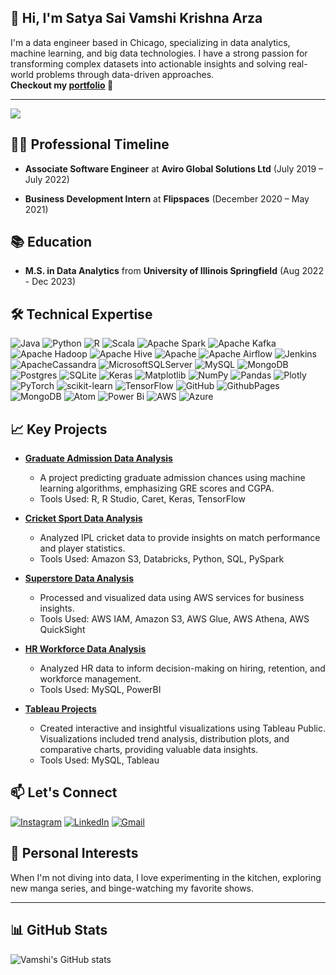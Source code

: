 ## 👋 Hi, I'm Satya Sai Vamshi Krishna Arza

I'm a data engineer based in Chicago, specializing in data analytics, machine learning, and big data technologies. I have a strong passion for transforming complex datasets into actionable insights and solving real-world problems through data-driven approaches.<br/>
 **Checkout my [portfolio](https://vamshi-arza.github.io/) 💼**

---
[![](https://visitcount.itsvg.in/api?id=vamshi-arza&icon=5&color=6)](https://visitcount.itsvg.in)

<!-- Proudly created with GPRM ( https://gprm.itsvg.in ) -->

## 🧑‍💼 Professional Timeline
- **Associate Software Engineer** at **Aviro Global Solutions Ltd** (July 2019 – July 2022)

- **Business Development Intern** at **Flipspaces** (December 2020 – May 2021)

## 📚 Education
- **M.S. in Data Analytics** from **University of Illinois Springfield** (Aug 2022 - Dec 2023)

## 🛠️ Technical Expertise
![Java](https://img.shields.io/badge/java-%23ED8B00.svg?style=for-the-badge&logo=openjdk&logoColor=white) 
![Python](https://img.shields.io/badge/python-3670A0?style=for-the-badge&logo=python&logoColor=ffdd54) 
![R](https://img.shields.io/badge/r-%23276DC3.svg?style=for-the-badge&logo=r&logoColor=white) ![Scala](https://img.shields.io/badge/scala-%23DC322F.svg?style=for-the-badge&logo=scala&logoColor=white) ![Apache Spark](https://img.shields.io/badge/Apache%20Spark-FDEE21?style=for-the-badge&logo=apachespark&logoColor=black) ![Apache Kafka](https://img.shields.io/badge/Apache%20Kafka-000?style=for-the-badge&logo=apachekafka) ![Apache Hadoop](https://img.shields.io/badge/Apache%20Hadoop-66CCFF?style=for-the-badge&logo=apachehadoop&logoColor=black) ![Apache Hive](https://img.shields.io/badge/Apache%20Hive-FDEE21?style=for-the-badge&logo=apachehive&logoColor=black) ![Apache](https://img.shields.io/badge/apache-%23D42029.svg?style=for-the-badge&logo=apache&logoColor=white) ![Apache Airflow](https://img.shields.io/badge/Apache%20Airflow-017CEE?style=for-the-badge&logo=Apache%20Airflow&logoColor=white) ![Jenkins](https://img.shields.io/badge/jenkins-%232C5263.svg?style=for-the-badge&logo=jenkins&logoColor=white) ![ApacheCassandra](https://img.shields.io/badge/cassandra-%231287B1.svg?style=for-the-badge&logo=apache-cassandra&logoColor=white) ![MicrosoftSQLServer](https://img.shields.io/badge/Microsoft%20SQL%20Server-CC2927?style=for-the-badge&logo=microsoft%20sql%20server&logoColor=white) ![MySQL](https://img.shields.io/badge/mysql-4479A1.svg?style=for-the-badge&logo=mysql&logoColor=white) ![MongoDB](https://img.shields.io/badge/MongoDB-%234ea94b.svg?style=for-the-badge&logo=mongodb&logoColor=white) ![Postgres](https://img.shields.io/badge/postgres-%23316192.svg?style=for-the-badge&logo=postgresql&logoColor=white) ![SQLite](https://img.shields.io/badge/sqlite-%2307405e.svg?style=for-the-badge&logo=sqlite&logoColor=white) ![Keras](https://img.shields.io/badge/Keras-%23D00000.svg?style=for-the-badge&logo=Keras&logoColor=white) ![Matplotlib](https://img.shields.io/badge/Matplotlib-%23ffffff.svg?style=for-the-badge&logo=Matplotlib&logoColor=black) ![NumPy](https://img.shields.io/badge/numpy-%23013243.svg?style=for-the-badge&logo=numpy&logoColor=white) ![Pandas](https://img.shields.io/badge/pandas-%23150458.svg?style=for-the-badge&logo=pandas&logoColor=white) ![Plotly](https://img.shields.io/badge/Plotly-%233F4F75.svg?style=for-the-badge&logo=plotly&logoColor=white) ![PyTorch](https://img.shields.io/badge/PyTorch-%23EE4C2C.svg?style=for-the-badge&logo=PyTorch&logoColor=white) ![scikit-learn](https://img.shields.io/badge/scikit--learn-%23F7931E.svg?style=for-the-badge&logo=scikit-learn&logoColor=white) ![TensorFlow](https://img.shields.io/badge/TensorFlow-%23FF6F00.svg?style=for-the-badge&logo=TensorFlow&logoColor=white) ![GitHub](https://img.shields.io/badge/github-%23121011.svg?style=for-the-badge&logo=github&logoColor=white) ![GithubPages](https://img.shields.io/badge/github%20pages-121013?style=for-the-badge&logo=github&logoColor=white)  ![MongoDB](https://img.shields.io/badge/MongoDB-%234ea94b.svg?style=for-the-badge&logo=mongodb&logoColor=white)
![Atom](https://img.shields.io/badge/Atom-%2366595C.svg?style=for-the-badge&logo=atom&logoColor=white)
![Power Bi](https://img.shields.io/badge/power_bi-F2C811?style=for-the-badge&logo=powerbi&logoColor=black)
![AWS](https://img.shields.io/badge/AWS-%23FF9900.svg?style=for-the-badge&logo=amazon-aws&logoColor=white)
![Azure](https://img.shields.io/badge/azure-%230072C6.svg?style=for-the-badge&logo=microsoftazure&logoColor=white)

## 📈 Key Projects
- **[Graduate Admission Data Analysis](https://github.com/vamshi-arza/Graduate-admissiondata-RStudio-MachineLearning)**
  - A project predicting graduate admission chances using machine learning algorithms, emphasizing GRE scores and CGPA.
  - Tools Used: R, R Studio, Caret, Keras, TensorFlow

- **[Cricket Sport Data Analysis](https://github.com/vamshi-arza/CricketSport-Data_Analysis-AWS-Python-PySpark)**
  - Analyzed IPL cricket data to provide insights on match performance and player statistics.
  - Tools Used: Amazon S3, Databricks, Python, SQL, PySpark

- **[Superstore Data Analysis](https://github.com/vamshi-arza/Store_Data_Analysis-AWS-Qucksight-S3-Athena)**
  - Processed and visualized data using AWS services for business insights.
  - Tools Used: AWS IAM, Amazon S3, AWS Glue, AWS Athena, AWS QuickSight

- **[HR Workforce Data Analysis](https://github.com/vamshi-arza/HR-Workforce-MySQL-PowerBI)**
  - Analyzed HR data to inform decision-making on hiring, retention, and workforce management.
  - Tools Used: MySQL, PowerBI

- **[Tableau Projects](https://public.tableau.com/app/profile/satya.sai.vamshi.krishna.arza/vizzes)**
  - Created interactive and insightful visualizations using Tableau Public. Visualizations included trend analysis, distribution plots, and comparative charts, providing valuable data insights.
  - Tools Used: MySQL, Tableau

## 📫 Let's Connect
[![Instagram](https://img.shields.io/badge/Instagram-%23E4405F.svg?logo=Instagram&logoColor=white)](https://instagram.com/https://instagram.com/vamshi_arza) [![LinkedIn](https://img.shields.io/badge/LinkedIn-%230077B5.svg?logo=linkedin&logoColor=white)](https://linkedin.com/in/https://www.linkedin.com/in/satya-sai-vamshi-krishna-arza-780b90b8/) [![Gmail](https://img.shields.io/badge/Gmail-D14836?style=for-the-badge&logo=gmail&logoColor=white)](mailto:arzavamshikrishna@gmail.com)

## 🎯 Personal Interests
When I'm not diving into data, I love experimenting in the kitchen, exploring new manga series, and binge-watching my favorite shows.

---

## 📊 GitHub Stats

![Vamshi's GitHub stats](https://github-readme-stats.vercel.app/api?username=vamshi-arza&show_icons=true&theme=merko)
